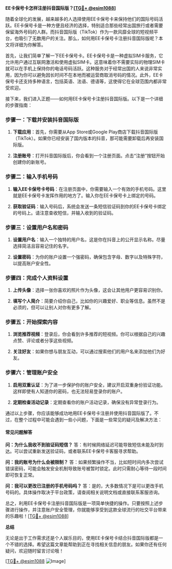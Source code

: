 **EE卡保号卡怎样注册抖音国际版？[[TG💪+ @esim1088](https://t.me/s/esim1088)]**

随着全球化的发展，越来越多的人选择使用EE卡保号卡来保持他们的国际号码活跃。EE卡保号卡是一种方便且经济的选择，特别适合那些经常出国旅行或者需要保留海外号码的人群。而抖音国际版（TikTok）作为一款风靡全球的短视频平台，也吸引了无数用户的关注。那么，如何用EE卡保号卡注册抖音国际版呢？本文将详细为你解答。

首先，让我们简单了解一下EE卡保号卡。EE卡保号卡是一种虚拟SIM卡服务，它允许用户通过互联网激活和使用虚拟SIM卡。这意味着你不需要实际的物理SIM卡就可以在手机上保持你的电话号码活跃。这种服务对于经常出国的人来说非常实用，因为你可以避免因长时间不在本地而被运营商取消号码的情况。此外，EE卡保号卡还支持多种语言，包括英语、法语、德语等，这使得它在全球范围内都非常受欢迎。

接下来，我们进入正题——如何用EE卡保号卡注册抖音国际版。以下是一个详细的步骤指南：

### 步骤一：下载并安装抖音国际版

1. **下载应用**：首先，你需要从App Store或Google Play商店下载抖音国际版（TikTok）。如果你已经安装了国内版本的抖音，那可能需要卸载后再安装国际版。
   
2. **注册账号**：打开抖音国际版后，你会看到一个注册页面。点击“注册”按钮开始创建你的新账号。

### 步骤二：输入手机号码

1. **输入EE卡保号卡号码**：在注册页面中，你需要输入一个有效的手机号码。这里就是EE卡保号卡发挥作用的地方了。输入你在EE卡保号卡上绑定的号码。

2. **获取验证码**：输入号码后，系统会发送一条短信验证码到你的EE卡保号卡绑定的号码上。请注意查收短信，并输入收到的验证码。

### 步骤三：设置用户名和密码

1. **设置用户名**：输入一个独特的用户名，这是你在抖音上的公开显示名称。尽量选择简洁且容易记住的名字。

2. **设置密码**：为你的账户设置一个强密码，确保包含字母、数字以及特殊字符，以提高账户安全性。

### 步骤四：完成个人资料设置

1. **上传头像**：选择一张你喜欢的照片作为头像，这会让其他用户更容易识别你。

2. **填写个人简介**：简要介绍你自己，比如你的兴趣爱好、职业等信息。虽然不是必须的，但可以让别人对你有更多了解。

### 步骤五：开始探索内容

1. **浏览推荐视频**：登录后，你会看到许多推荐的短视频。你可以根据自己的兴趣点赞、评论或者分享这些视频。

2. **关注好友**：如果你想与朋友互动，可以通过搜索他们的用户名来添加他们为好友。

### 步骤六：管理账户安全

1. **启用双重认证**：为了进一步保护你的账户安全，建议开启双重身份验证功能。这样即使有人知道你的密码，也无法轻易登录你的账户。

2. **定期检查活动记录**：定期查看你的账户活动记录，确保没有异常登录行为。

通过以上步骤，你应该能够成功地用EE卡保号卡注册并使用抖音国际版了。不过，在整个过程中可能会遇到一些小问题，下面是一些常见的疑问及解决方法：

#### 常见问题解答

**问：为什么我收不到验证码短信？**
答：有时候网络延迟可能导致短信未能及时到达。可以尝试重新发送验证码，或者联系EE卡保号卡客服寻求帮助。

**问：我的账号为什么会被限制？**
答：如果频繁操作不当，比如短时间内多次尝试错误密码，可能会触发安全机制导致账号被暂时锁定。此时只需耐心等待一段时间即可恢复正常。

**问：我可以更改已注册的手机号码吗？**
答：是的，大多数情况下是可以更改手机号码的。具体操作取决于平台政策，请查阅相关说明文档或直接联系客服咨询。

总之，利用EE卡保号卡注册抖音国际版是一项简单快捷的操作。只要按照上述步骤进行操作，并注意账户安全管理，你就能够享受到这款全球流行的社交平台带来的乐趣啦！[[TG💪+ @esim1088](https://t.me/s/esim1088)]

**总结**

无论是出于工作需求还是个人娱乐目的，使用EE卡保号卡结合抖音国际版都是一个不错的选择。希望这篇文章能帮助到正在寻找相关信息的朋友。如果你还有任何疑问，欢迎随时留言讨论哦！

[[TG💪+ @esim1088](https://t.me/s/esim1088) ![Image](https://i.postimg.cc/4NQfJmqS/Snipaste-2025-05-13-00-14-12.png)]